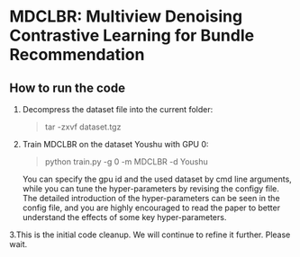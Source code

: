 # MDCLBR: Multiview Denoising Contrastive Learning  for Bundle Recommendation
## How to run the code
1. Decompress the dataset file into the current folder: 

   > tar -zxvf dataset.tgz

2. Train MDCLBR on the dataset Youshu with GPU 0: 

   > python train.py -g 0 -m MDCLBR -d Youshu

   You can specify the gpu id and the used dataset by cmd line arguments, while you can tune the hyper-parameters by revising the configy file. The detailed introduction of the hyper-parameters can be seen in the config file, and you are highly encouraged to read the paper to better understand the effects of some key hyper-parameters.
   
3.This is the initial code cleanup. We will continue to refine it further. Please wait.
